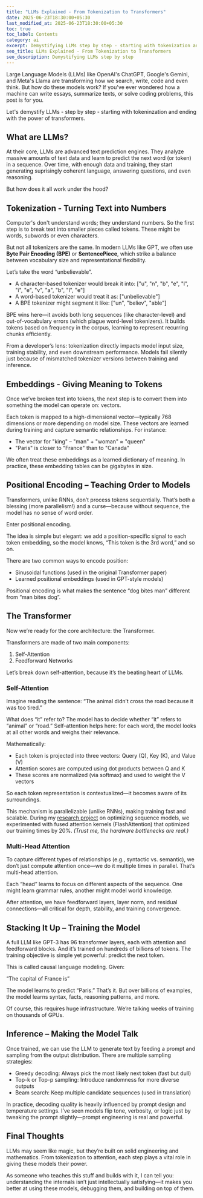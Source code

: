 ```yaml
---
title: "LLMs Explained - From Tokenization to Transformers"
date: 2025-06-23T18:30:00+05:30
last_modified_at: 2025-06-23T18:30:00+05:30
toc: true
toc_label: Contents
category: ai
excerpt: Demystifying LLMs step by step - starting with tokenization and ending with the power of transformers
seo_title: LLMs Explained - From Tokenization to Transformers
seo_description: Demystifying LLMs step by step
---
```


Large Language Models (LLMs) like OpenAI's ChatGPT, Google's Gemini, and Meta's Llama are 
transforming how we search, write, code and even think. But how do these models work? If you've 
ever wondered how a machine can write essays, summarize texts, or solve coding problems, this post
is for you.

Let's demystify LLMs - step by step - starting with tokeninzation and ending with the power of 
transformers.

## What are LLMs?

At their core, LLMs are advanced text prediction engines. They analyze massive amounts of text
data and learn to predict the next word (or token) in a sequence. Over time, with enough data
and training, they start generating suprisingly coherent language, answering questions, and even
reasoning.

But how does it all work under the hood?

## Tokenization - Turning Text into Numbers

Computer's don't understand words; they understand numbers. So the first step is to break text
into smaller pieces called tokens. These might be words, subwords or even characters. 

But not all tokenizers are the same. In modern LLMs like GPT, we often use **Byte Pair Encoding (BPE)** or 
**SentencePiece**, which strike a balance between vocabulary size and representational flexibility.

Let’s take the word “unbelievable”.
- A character-based tokenizer would break it into: ["u", "n", "b", "e", "l", "i", "e", "v", "a", "b", "l", "e"]
- A word-based tokenizer would treat it as: ["unbelievable"]
- A BPE tokenizer might segment it like: ["un", "believ", "able"]

BPE wins here—it avoids both long sequences (like character-level) and out-of-vocabulary errors 
(which plague word-level tokenizers). It builds tokens based on frequency in the corpus, 
learning to represent recurring chunks efficiently.

From a developer’s lens: tokenization directly impacts model input size, training stability, 
and even downstream performance. Models fail silently just because of mismatched tokenizer versions 
between training and inference.

## Embeddings - Giving Meaning to Tokens

Once we’ve broken text into tokens, the next step is to convert them into something the model can operate on: vectors.

Each token is mapped to a high-dimensional vector—typically 768 dimensions or more depending on model size. These vectors are learned during training and capture semantic relationships. For instance:
 - The vector for "king" – "man" + "woman" ≈ "queen"
 - "Paris" is closer to "France" than to "Canada"

We often treat these embeddings as a learned dictionary of meaning. In practice, these embedding tables can be gigabytes in size.

## Positional Encoding – Teaching Order to Models

Transformers, unlike RNNs, don’t process tokens sequentially. That’s both a blessing (more parallelism!) and a curse—because without sequence, the model has no sense of word order.

Enter positional encoding.

The idea is simple but elegant: we add a position-specific signal to each token embedding, so the model knows, “This token is the 3rd word,” and so on.

There are two common ways to encode position:
- Sinusoidal functions (used in the original Transformer paper)
- Learned positional embeddings (used in GPT-style models)

Positional encoding is what makes the sentence “dog bites man” different from “man bites dog”.

## The Transformer

Now we’re ready for the core architecture: the Transformer.

Transformers are made of two main components:
1.	Self-Attention
2.	Feedforward Networks

Let’s break down self-attention, because it’s the beating heart of LLMs.

### Self-Attention

Imagine reading the sentence:
“The animal didn’t cross the road because it was too tired.”

What does “it” refer to? The model has to decide whether “it” refers to “animal” or “road.” Self-attention helps here: for each word, the model looks at all other words and weighs their relevance.

Mathematically:
- Each token is projected into three vectors: Query (Q), Key (K), and Value (V)
- Attention scores are computed using dot products between Q and K
- These scores are normalized (via softmax) and used to weight the V vectors

So each token representation is contextualized—it becomes aware of its surroundings. 

This mechanism is parallelizable (unlike RNNs), making training fast and scalable. During my [research project](https://github.com/rugvedmhatre/Efficient-ViT) on optimizing sequence models, we experimented with fused attention kernels (FlashAttention) that optimized our training times by 20%. *(Trust me, the hardware bottlenecks are real.)*

### Multi-Head Attention

To capture different types of relationships (e.g., syntactic vs. semantic), we don’t just compute attention once—we do it multiple times in parallel. That’s multi-head attention.

Each “head” learns to focus on different aspects of the sequence. One might learn grammar rules, another might model world knowledge.

After attention, we have feedforward layers, layer norm, and residual connections—all critical for depth, stability, and training convergence.

## Stacking It Up – Training the Model

A full LLM like GPT-3 has 96 transformer layers, each with attention and feedforward blocks. And it’s trained on hundreds of billions of tokens. The training objective is simple yet powerful: predict the next token.

This is called causal language modeling. Given:

“The capital of France is”

The model learns to predict “Paris.” That’s it. But over billions of examples, the model learns syntax, facts, reasoning patterns, and more.

Of course, this requires huge infrastructure. We’re talking weeks of training on thousands of GPUs.

## Inference – Making the Model Talk

Once trained, we can use the LLM to generate text by feeding a prompt and sampling from the output distribution. There are multiple sampling strategies:
- Greedy decoding: Always pick the most likely next token (fast but dull)
- Top-k or Top-p sampling: Introduce randomness for more diverse outputs
- Beam search: Keep multiple candidate sequences (used in translation)

In practice, decoding quality is heavily influenced by prompt design and temperature settings. I’ve seen models flip tone, verbosity, or logic just by tweaking the prompt slightly—prompt engineering is real and powerful.

## Final Thoughts

LLMs may seem like magic, but they’re built on solid engineering and mathematics. From tokenization to attention, each step plays a vital role in giving these models their power.

As someone who teaches this stuff and builds with it, I can tell you: understanding the internals isn’t just intellectually satisfying—it makes you better at using these models, debugging them, and building on top of them.